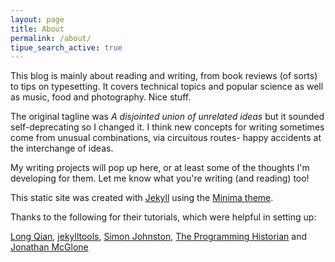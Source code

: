 ```yaml
---
layout: page
title: About
permalink: /about/
tipue_search_active: true
---
```


This blog is mainly about reading and writing, from book reviews (of sorts) to tips on typesetting. It covers technical topics and popular science as well as music, food and photography. Nice stuff.

The original tagline was _A disjointed union of unrelated ideas_ but it sounded self-deprecating so I changed it. I think new concepts for writing sometimes come from unusual combinations, via circuitous routes- happy accidents at the interchange of ideas.

My writing projects will pop up here, or at least some of the thoughts I'm developing for them. Let me know what you're writing (and reading) too!  

This static site was created with [Jekyll](https://jekyllrb.com/ "Jekyll") using the [Minima theme](https://github.com/jekyll/minima/ "Minima Jekyll theme"). 


Thanks to the following for their tutorials, which were helpful in setting up: 

[Long Qian](https://longqian.me "Long Qian"), [jekylltools](https://github.com/jekylltools/jekyll-tipue-search "jekylltools"), [Simon Johnston](https://simonkjohnston.life/ "Randomizer"), [The Programming Historian](https://programminghistorian.org/ "The Programming Historian") and [Jonathan McGlone](http://jmcglone.com/ "Jonathan McGlone")